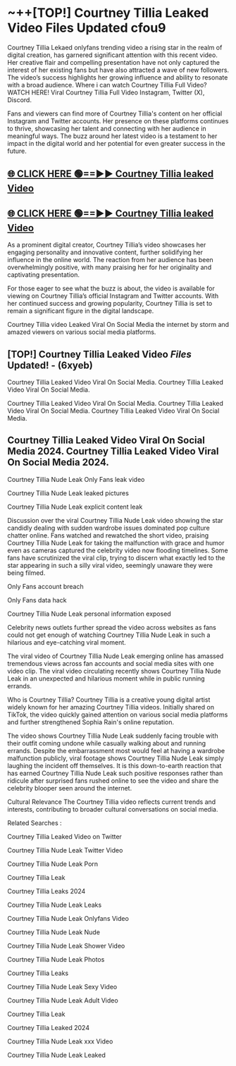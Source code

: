 # ~++[TOP!] Courtney Tillia Leaked Video Files Updated cfou9

 Courtney Tillia Lekaed onlyfans trending video a rising star in the realm of digital creation, has garnered significant attention with this recent video. Her creative flair and compelling presentation have not only captured the interest of her existing fans but have also attracted a wave of new followers. The video’s success highlights her growing influence and ability to resonate with a broad audience.
Where i can watch  Courtney Tillia Full Video? WATCH HERE! Viral  Courtney Tillia Full Video Instagram, Twitter (X), Discord.


Fans and viewers can find more of  Courtney Tillia's content on her official Instagram and Twitter accounts. Her presence on these platforms continues to thrive, showcasing her talent and connecting with her audience in meaningful ways. The buzz around her latest video is a testament to her impact in the digital world and her potential for even greater success in the future.


## [🌐 CLICK HERE 🟢==►►  Courtney Tillia leaked Video ](https://onlyclips.site?title=Courtney_Tillia&ref=git)

## [🌐 CLICK HERE 🟢==►►  Courtney Tillia leaked Video ](https://onlyclips.site?title=Courtney_Tillia&ref=git)


As a prominent digital creator,  Courtney Tillia’s video showcases her engaging personality and innovative content, further solidifying her influence in the online world. The reaction from her audience has been overwhelmingly positive, with many praising her for her originality and captivating presentation.

For those eager to see what the buzz is about, the video is available for viewing on  Courtney Tillia’s official Instagram and Twitter accounts. With her continued success and growing popularity,  Courtney Tillia is set to remain a significant figure in the digital landscape.


  Courtney Tillia video Leaked Viral On Social Media the internet by storm and amazed viewers on various social media platforms.


## [TOP!]  Courtney Tillia Leaked Video *Files* Updated! - (6xyeb) 

 Courtney Tillia Leaked Video Viral On Social Media. Courtney Tillia Leaked Video Viral On Social Media.

 Courtney Tillia Leaked Video Viral On Social Media. Courtney Tillia Leaked Video Viral On Social Media. Courtney Tillia Leaked Video Viral On Social Media.


##  Courtney Tillia Leaked Video Viral On Social Media 2024. Courtney Tillia Leaked Video Viral On Social Media 2024.
 Courtney Tillia Nude Leak Only Fans leak video

 Courtney Tillia Nude Leak leaked pictures

 Courtney Tillia Nude Leak explicit content leak

Discussion over the viral  Courtney Tillia Nude Leak video showing the star candidly dealing with sudden wardrobe issues dominated pop culture chatter online. Fans watched and rewatched the short video, praising  Courtney Tillia Nude Leak for taking the malfunction with grace and humor even as cameras captured the celebrity video now flooding timelines. Some fans have scrutinized the viral clip, trying to discern what exactly led to the star appearing in such a silly viral video, seemingly unaware they were being filmed.


Only Fans account breach

Only Fans data hack

 Courtney Tillia Nude Leak personal information exposed

Celebrity news outlets further spread the video across websites as fans could not get enough of watching  Courtney Tillia Nude Leak in such a hilarious and eye-catching viral moment.


The viral video of  Courtney Tillia Nude Leak emerging online has amassed tremendous views across fan accounts and social media sites with one video clip. The viral video circulating recently shows  Courtney Tillia Nude Leak in an unexpected and hilarious moment while in public running errands.


Who is  Courtney Tillia?  Courtney Tillia is a creative young digital artist widely known for her amazing  Courtney Tillia videos. Initially shared on TikTok, the video quickly gained attention on various social media platforms and further strengthened Sophia Rain's online reputation.

The video shows  Courtney Tillia Nude Leak suddenly facing trouble with their outfit coming undone while casually walking about and running errands. Despite the embarrassment most would feel at having a wardrobe malfunction publicly, viral footage shows  Courtney Tillia Nude Leak simply laughing the incident off themselves. It is this down-to-earth reaction that has earned  Courtney Tillia Nude Leak such positive responses rather than ridicule after surprised fans rushed online to see the video and share the celebrity blooper seen around the internet.

Cultural Relevance The  Courtney Tillia video reflects current trends and interests, contributing to broader cultural conversations on social media.

Related Searches :

 Courtney Tillia Leaked Video on Twitter

 Courtney Tillia Nude Leak Twitter Video

 Courtney Tillia Nude Leak Porn

 Courtney Tillia Leak 

 Courtney Tillia Leaks 2024

 Courtney Tillia Nude Leak Leaks

 Courtney Tillia Nude Leak Onlyfans Video

 Courtney Tillia Nude Leak Nude

 Courtney Tillia Nude Leak Shower Video

 Courtney Tillia Nude Leak Photos

 Courtney Tillia Leaks

 Courtney Tillia Nude Leak Sexy Video

 Courtney Tillia Nude Leak Adult Video

 Courtney Tillia Leak

 Courtney Tillia Leaked 2024

 Courtney Tillia Nude Leak xxx Video

 Courtney Tillia Nude Leak Leaked